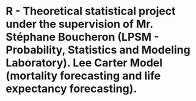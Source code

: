 # R - Theoretical statistical project under the supervision of Mr. Stéphane Boucheron (LPSM - Probability, Statistics and Modeling Laboratory). Lee Carter Model (mortality forecasting and life expectancy forecasting).
